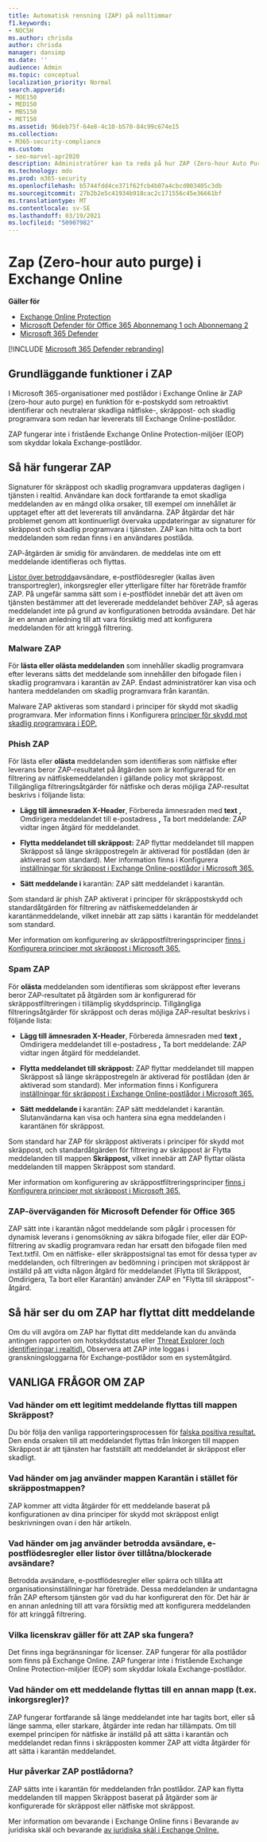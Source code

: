 ```yaml
---
title: Automatisk rensning (ZAP) på nolltimmar
f1.keywords:
- NOCSH
ms.author: chrisda
author: chrisda
manager: dansimp
ms.date: ''
audience: Admin
ms.topic: conceptual
localization_priority: Normal
search.appverid:
- MOE150
- MED150
- MBS150
- MET150
ms.assetid: 96deb75f-64e8-4c10-b570-84c99c674e15
ms.collection:
- M365-security-compliance
ms.custom:
- seo-marvel-apr2020
description: Administratörer kan ta reda på hur ZAP (Zero-hour Auto Purge) retroaktivt kan flytta skickade meddelanden i en Exchange Online-postlåda till mappen Skräppost eller karantän som retroaktivt visar sig vara skräppost eller nätfiske.
ms.technology: mdo
ms.prod: m365-security
ms.openlocfilehash: b5744fdd4ce371f62fcb4b07a4cbcd003405c3db
ms.sourcegitcommit: 27b2b2e5c41934b918cac2c171556c45e36661bf
ms.translationtype: MT
ms.contentlocale: sv-SE
ms.lasthandoff: 03/19/2021
ms.locfileid: "50907982"
---
```

# <a name="zero-hour-auto-purge-zap-in-exchange-online"></a>Zap (Zero-hour auto purge) i Exchange Online

**Gäller för**
- [Exchange Online Protection](exchange-online-protection-overview.md)
- [Microsoft Defender för Office 365 Abonnemang 1 och Abonnemang 2](office-365-atp.md)
- [Microsoft 365 Defender](../mtp/microsoft-threat-protection.md)

[!INCLUDE [Microsoft 365 Defender rebranding](../includes/microsoft-defender-for-office.md)]


## <a name="basic-features-of-zap"></a>Grundläggande funktioner i ZAP

I Microsoft 365-organisationer med postlådor i Exchange Online är ZAP (zero-hour auto purge) en funktion för e-postskydd som retroaktivt identifierar och neutralerar skadliga nätfiske-, skräppost- och skadlig programvara som redan har levererats till Exchange Online-postlådor.

ZAP fungerar inte i fristående Exchange Online Protection-miljöer (EOP) som skyddar lokala Exchange-postlådor.

## <a name="how-zap-works"></a>Så här fungerar ZAP

Signaturer för skräppost och skadlig programvara uppdateras dagligen i tjänsten i realtid. Användare kan dock fortfarande ta emot skadliga meddelanden av en mängd olika orsaker, till exempel om innehållet är upptaget efter att det levererats till användarna. ZAP åtgärdar det här problemet genom att kontinuerligt övervaka uppdateringar av signaturer för skräppost och skadlig programvara i tjänsten. ZAP kan hitta och ta bort meddelanden som redan finns i en användares postlåda.

ZAP-åtgärden är smidig för användaren. de meddelas inte om ett meddelande identifieras och flyttas.

[Listor över betrodda](create-safe-sender-lists-in-office-365.md)avsändare, e-postflödesregler (kallas även transportregler), inkorgsregler eller ytterligare filter har företräde framför ZAP. På ungefär samma sätt som i e-postflödet innebär det att även om tjänsten bestämmer att det levererade meddelandet behöver ZAP, så ageras meddelandet inte på grund av konfigurationen betrodda avsändare. Det här är en annan anledning till att vara försiktig med att konfigurera meddelanden för att kringgå filtrering.

### <a name="malware-zap"></a>Malware ZAP

För **lästa eller olästa meddelanden** som innehåller skadlig programvara efter leverans sätts det meddelande som innehåller den bifogade filen i skadlig programvara i karantän av ZAP. Endast administratörer kan visa och hantera meddelanden om skadlig programvara från karantän.

Malware ZAP aktiveras som standard i principer för skydd mot skadlig programvara. Mer information finns i Konfigurera [principer för skydd mot skadlig programvara i EOP.](configure-anti-malware-policies.md)

### <a name="phish-zap"></a>Phish ZAP

För lästa eller **olästa** meddelanden som identifieras som nätfiske efter leverans beror  ZAP-resultatet på åtgärden som är konfigurerad för en filtrering av nätfiskemeddelanden i gällande policy mot skräppost. Tillgängliga filtreringsåtgärder för nätfiske och deras möjliga ZAP-resultat beskrivs i följande lista:

- **Lägg till ämnesraden X-Header**, Förbereda ämnesraden med **text** **,** Omdirigera meddelandet till e-postadress **,** Ta bort meddelande: ZAP vidtar ingen åtgärd för meddelandet.

- **Flytta meddelandet till skräppost:** ZAP flyttar meddelandet till mappen Skräppost så länge skräppostregeln är aktiverad för postlådan (den är aktiverad som standard). Mer information finns i Konfigurera [inställningar för skräppost i Exchange Online-postlådor i Microsoft 365.](configure-junk-email-settings-on-exo-mailboxes.md)

- **Sätt meddelande i** karantän: ZAP sätt meddelandet i karantän.

Som standard är phish ZAP aktiverat i principer för skräppostskydd och standardåtgärden för filtrering av nätfiskemeddelanden är karantänmeddelande, vilket innebär att zap sätts i karantän för meddelandet som standard.  

Mer information om konfigurering av skräppostfiltreringsprinciper [finns i Konfigurera principer mot skräppost i Microsoft 365.](configure-your-spam-filter-policies.md)

### <a name="spam-zap"></a>Spam ZAP

För **olästa** meddelanden som identifieras som skräppost efter leverans beror ZAP-resultatet  på åtgärden som är konfigurerad för skräppostfiltreringen i tillämplig skyddsprincip. Tillgängliga filtreringsåtgärder för skräppost och deras möjliga ZAP-resultat beskrivs i följande lista:

- **Lägg till ämnesraden X-Header**, Förbereda ämnesraden med **text** **,** Omdirigera meddelandet till e-postadress **,** Ta bort meddelande: ZAP vidtar ingen åtgärd för meddelandet.

- **Flytta meddelandet till skräppost:** ZAP flyttar meddelandet till mappen Skräppost så länge skräppostregeln är aktiverad för postlådan (den är aktiverad som standard). Mer information finns i Konfigurera [inställningar för skräppost i Exchange Online-postlådor i Microsoft 365.](configure-junk-email-settings-on-exo-mailboxes.md)

- **Sätt meddelande i** karantän: ZAP sätt meddelandet i karantän. Slutanvändarna kan visa och hantera sina egna meddelanden i karantänen för skräppost.

Som standard har ZAP för skräppost aktiverats i principer  för skydd mot skräppost, och standardåtgärden för  filtrering av skräppost är Flytta meddelanden till mappen **Skräppost,** vilket innebär att ZAP flyttar olästa meddelanden till mappen Skräppost som standard.

Mer information om konfigurering av skräppostfiltreringsprinciper [finns i Konfigurera principer mot skräppost i Microsoft 365.](configure-your-spam-filter-policies.md)

### <a name="zap-considerations-for-microsoft-defender-for-office-365"></a>ZAP-överväganden för Microsoft Defender för Office 365

ZAP sätt inte i karantän något meddelande [](atp-safe-attachments.md#dynamic-delivery-in-safe-attachments-policies) som pågår i processen för dynamisk leverans i genomsökning av säkra bifogade filer, eller där EOP-filtrering av skadlig programvara redan har ersatt den bifogade filen med Text.txtfil.  Om en nätfiske- eller skräppostsignal tas emot för dessa typer av meddelanden, och filtreringen av bedömning i principen mot skräppost är inställd på att vidta någon åtgärd för meddelandet (Flytta till Skräppost, Omdirigera, Ta bort eller Karantän) använder ZAP en "Flytta till skräppost"-åtgärd.

## <a name="how-to-see-if-zap-moved-your-message"></a>Så här ser du om ZAP har flyttat ditt meddelande

Om du vill avgöra om ZAP har [](view-email-security-reports.md#threat-protection-status-report) flyttat ditt meddelande kan du använda antingen rapporten om hotskyddsstatus eller [Threat Explorer (och identifieringar i realtid).](threat-explorer.md) Observera att ZAP inte loggas i granskningsloggarna för Exchange-postlådor som en systemåtgärd.

## <a name="zap-faq"></a>VANLIGA FRÅGOR OM ZAP

### <a name="what-happens-if-a-legitimate-message-is-moved-to-the-junk-email-folder"></a>Vad händer om ett legitimt meddelande flyttas till mappen Skräppost?

Du bör följa den vanliga rapporteringsprocessen för [falska positiva resultat.](report-junk-email-messages-to-microsoft.md) Den enda orsaken till att meddelandet flyttas från Inkorgen till mappen Skräppost är att tjänsten har fastställt att meddelandet är skräppost eller skadligt.

### <a name="what-if-i-use-the-quarantine-folder-instead-of-the-junk-mail-folder"></a>Vad händer om jag använder mappen Karantän i stället för skräppostmappen?

ZAP kommer att vidta åtgärder för ett meddelande baserat på konfigurationen av dina principer för skydd mot skräppost enligt beskrivningen ovan i den här artikeln.

### <a name="what-if-im-using-safe-senders-mail-flow-rules-or-allowedblocked-sender-lists"></a>Vad händer om jag använder betrodda avsändare, e-postflödesregler eller listor över tillåtna/blockerade avsändare?

Betrodda avsändare, e-postflödesregler eller spärra och tillåta att organisationsinställningar har företräde. Dessa meddelanden är undantagna från ZAP eftersom tjänsten gör vad du har konfigurerat den för. Det här är en annan anledning till att vara försiktig med att konfigurera meddelanden för att kringgå filtrering.

### <a name="what-are-the-licensing-requirements-for-zap-to-work"></a>Vilka licenskrav gäller för att ZAP ska fungera?

Det finns inga begränsningar för licenser. ZAP fungerar för alla postlådor som finns på Exchange Online. ZAP fungerar inte i fristående Exchange Online Protection-miljöer (EOP) som skyddar lokala Exchange-postlådor.

### <a name="what-if-a-message-is-moved-to-another-folder-eg-inbox-rules"></a>Vad händer om ett meddelande flyttas till en annan mapp (t.ex. inkorgsregler)?

ZAP fungerar fortfarande så länge meddelandet inte har tagits bort, eller så länge samma, eller starkare, åtgärder inte redan har tillämpats. Om till exempel principen för nätfiske är inställd på att sätta i karantän och meddelandet redan finns i skräpposten kommer ZAP att vidta åtgärder för att sätta i karantän meddelandet.

### <a name="how-does-zap-affect-mailboxes-on-hold"></a>Hur påverkar ZAP postlådorna?

ZAP sätts inte i karantän för meddelanden från postlådor. ZAP kan flytta meddelanden till mappen Skräppost baserat på åtgärder som är konfigurerade för skräppost eller nätfiske mot skräppost.

Mer information om bevarande i Exchange Online finns i Bevarande av juridiska skäl och bevarande [av juridiska skäl i Exchange Online.](/Exchange/security-and-compliance/in-place-and-litigation-holds)